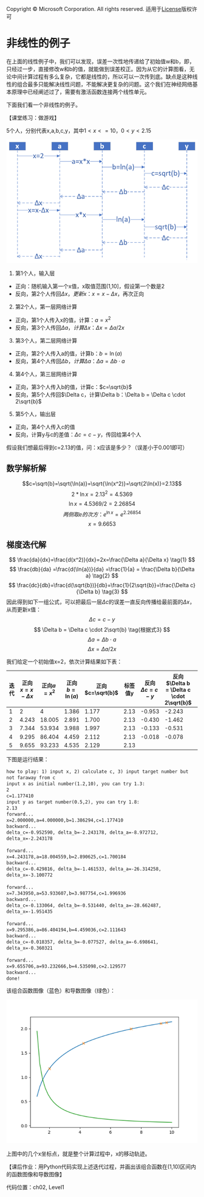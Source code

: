 Copyright © Microsoft Corporation. All rights reserved.
  适用于[License](https://github.com/Microsoft/ai-edu/blob/master/LICENSE.md)版权许可

# 非线性的例子

在上面的线性例子中，我们可以发现，误差一次性地传递给了初始值w和b，即，只经过一步，直接修改w和b的值，就能做到误差校正。因为从它的计算图看，无论中间计算过程有多么复杂，它都是线性的，所以可以一次传到底。缺点是这种线性的组合最多只能解决线性问题，不能解决更复杂的问题。这个我们在神经网络基本原理中已经阐述过了，需要有激活函数连接两个线性单元。

下面我们看一个非线性的例子。

【课堂练习：做游戏】

5个人，分别代表x,a,b,c,y，其中$1<x<=10，0<y<2.15$

<img src="..\Images\2\game.png">

1. 第1个人，输入层
- 正向：随机输入第一个x值，x取值范围(1,10]，假设第一个数是2
- 反向，第2个人传回$\Delta x，更新x：x = x - \Delta x$，再次正向
2. 第2个人，第一层网络计算
- 正向，第1个人传入x的值，计算：$a=x^2$
- 反向，第3个人传回$\Delta a，计算\Delta x：\Delta x = \Delta a / 2x$
3. 第3个人，第二层网络计算
- 正向，第2个人传入a的值，计算b：$b=\ln (a)$
- 反向，第4个人传回$\Delta b，计算\Delta a：\Delta a = \Delta b \cdot a$
4. 第4个人，第三层网络计算
- 正向，第3个人传入b的值，计算c：$c=\sqrt{b}$
- 反向，第5个人传回$\Delta c，计算\Delta b：\Delta b = \Delta c \cdot 2\sqrt{b}$
5. 第5个人，输出层
- 正向，第4个人传入c的值
- 反向，计算y与c的差值：$\Delta c = c - y$，传回给第4个人

假设我们想最后得到c=2.13的值，问：x应该是多少？（误差小于0.001即可）

## 数学解析解

$$c=\sqrt{b}=\sqrt{\ln(a)}=\sqrt{\ln(x^2)}=\sqrt{2\ln(x)}=2.13$$
$$2*\ln{x}=2.13^2=4.5369$$
$$\ln{x}=4.5369/2=2.26854$$
$$两侧取e的次方：e^{\ln{x}} = e^{2.26854}$$
$$x = 9.6653$$

## 梯度迭代解

$$
\frac{da}{dx}=\frac{d(x^2)}{dx}=2x=\frac{\Delta a}{\Delta x} \tag{1}
$$
$$
\frac{db}{da} =\frac{d(\ln{a})}{da} =\frac{1}{a} = \frac{\Delta b}{\Delta a} \tag{2}
$$
$$
\frac{dc}{db}=\frac{d(\sqrt{b})}{db}=\frac{1}{2\sqrt{b}}=\frac{\Delta c}{\Delta b} \tag{3}
$$
因此得到如下一组公式，可以把最后一层$\Delta c$的误差一直反向传播给最前面的$\Delta x$，从而更新x值：
$$
\Delta c = c - y \tag{4}
$$
$$
\Delta b = \Delta c \cdot 2\sqrt{b}  \tag{根据式3}
$$
$$
\Delta a = \Delta b \cdot a  \tag{根据式2}
$$
$$
\Delta x = \Delta a / 2x \tag{根据式1}
$$


我们给定一个初始值x=2，依次计算结果如下表：

|迭代|正向$x=x-\Delta x$|正向$a=x^2$|正向$b=\ln(a)$|正向$c=\sqrt{b}$|标签值y|反向$\Delta c = c - y$|反向$\Delta b = \Delta c \cdot 2\sqrt{b}$|反向$\Delta a = \Delta b \cdot a$|反向$\Delta x = \Delta a / 2x$|
|--|--|--|--|--|--|--|--|--|--|
|1|2|4|1.386|1.177|2.13|-0.953|-2.243|-8.973|-2.243|
|2|4.243|18.005|2.891|1.700|2.13|-0.430|-1.462|-26.314|-3.101|
|3|7.344|53.934|3.988|1.997|2.13|-0.133|-0.531|-28.662|-1.951|
|4|9.295|86.404|4.459|2.112|2.13|-0.018|-0.078|-6.698|-0.360|
|5|9.655|93.233|4.535|2.129|2.13

下图是运行结果：

```
how to play: 1) input x, 2) calculate c, 3) input target number but not faraway from c
input x as initial number(1.2,10), you can try 1.3:
2
c=1.177410
input y as target number(0.5,2), you can try 1.8:
2.13
forward...
x=2.000000,a=4.000000,b=1.386294,c=1.177410
backward...
delta_c=-0.952590, delta_b=-2.243178, delta_a=-8.972712, delta_x=-2.243178

forward...
x=4.243178,a=18.004559,b=2.890625,c=1.700184
backward...
delta_c=-0.429816, delta_b=-1.461533, delta_a=-26.314258, delta_x=-3.100772

forward...
x=7.343950,a=53.933607,b=3.987754,c=1.996936
backward...
delta_c=-0.133064, delta_b=-0.531440, delta_a=-28.662487, delta_x=-1.951435

forward...
x=9.295386,a=86.404194,b=4.459036,c=2.111643
backward...
delta_c=-0.018357, delta_b=-0.077527, delta_a=-6.698641, delta_x=-0.360321

forward...
x=9.655706,a=93.232666,b=4.535098,c=2.129577
backward...
done!
```
该组合函数图像（蓝色）和导数图像（绿色）：

<img src="..\Images\2\game_result.png">

上图中的几个x坐标点，就是整个计算过程中，x的移动轨迹。

【课后作业：用Python代码实现上述迭代过程，并画出该组合函数在(1,10)区间内的函数图像和导数图像】

代码位置：ch02, Level1